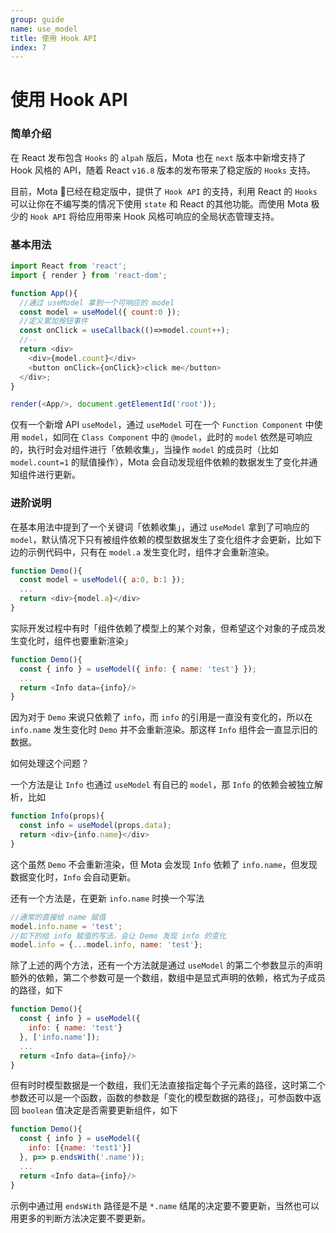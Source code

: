 ```yaml
---
group: guide
name: use_model
title: 使用 Hook API
index: 7
---
```


# 使用 Hook API

### 简单介绍
在 React 发布包含 `Hooks` 的 `alpah` 版后，Mota 也在 `next` 版本中新增支持了 Hook 风格的 API，随着 React `v16.8` 版本的发布带来了稳定版的 `Hooks` 支持。

目前，Mota 已经在稳定版中，提供了 `Hook API` 的支持，利用 React 的 `Hooks` 可以让你在不编写类的情况下使用 `state` 和 React 的其他功能。而使用 Mota 极少的 `Hook API` 将给应用带来 Hook 风格可响应的全局状态管理支持。

### 基本用法

```js
import React from 'react';
import { render } from 'react-dom';

function App(){
  //通过 useModel 拿到一个可响应的 model
  const model = useModel({ count:0 });
  //定义累加按钮事件
  const onClick = useCallback(()=>model.count++);
  //--
  return <div>
    <div>{model.count}</div>
    <button onClick={onClick}>click me</button>
  </div>;
}

render(<App/>, document.getElementId('root'));
```

仅有一个新增 API `useModel`，通过 `useModel` 可在一个 `Function Component` 中使用 `model`，如同在 `Class Component` 中的 `@model`，此时的 `model` 依然是可响应的，执行时会对组件进行「依赖收集」，当操作 `model` 的成员时（比如 `model.count=1` 的赋值操作），Mota 会自动发现组件依赖的数据发生了变化并通知组件进行更新。

### 进阶说明

在基本用法中提到了一个关键词「依赖收集」，通过 `useModel` 拿到了可响应的 `model`，默认情况下只有被组件依赖的模型数据发生了变化组件才会更新，比如下边的示例代码中，只有在 `model.a` 发生变化时，组件才会重新渲染。


```js
function Demo(){
  const model = useModel({ a:0, b:1 });
  ...
  return <div>{model.a}</div>
}
```

实际开发过程中有时「组件依赖了模型上的某个对象，但希望这个对象的子成员发生变化时，组件也要重新渲染」

```js
function Demo(){
  const { info } = useModel({ info: { name: 'test'} });
  ...
  return <Info data={info}/>
}
```

因为对于 `Demo` 来说只依赖了 `info`，而 `info` 的引用是一直没有变化的，所以在 `info.name` 发生变化时 `Demo` 并不会重新渲染。那这样 `Info` 组件会一直显示旧的数据。

如何处理这个问题？

一个方法是让 `Info` 也通过 `useModel` 有自已的 `model`，那 `Info` 的依赖会被独立解析，比如

```js
function Info(props){
  const info = useModel(props.data);
  return <div>{info.name}</div>
}
```

这个虽然 `Demo` 不会重新渲染，但 Mota 会发现 `Info` 依赖了 `info.name`，但发现数据变化时，`Info` 会自动更新。

还有一个方法是，在更新 `info.name` 时换一个写法

```js
//通常的直接给 name 赋值
model.info.name = 'test';
//如下的给 info 赋值的写法，会让 Demo 发现 info 的变化
model.info = {...model.info, name: 'test'};
```

除了上述的两个方法，还有一个方法就是通过 `useModel` 的第二个参数显示的声明额外的依赖，第二个参数可是一个数组，数组中是显式声明的依赖，格式为子成员的路径，如下

```js
function Demo(){
  const { info } = useModel({ 
    info: { name: 'test'} 
  }, ['info.name']);
  ...
  return <Info data={info}/>
}
```

但有时时模型数据是一个数组，我们无法直接指定每个子元素的路径，这时第二个参数还可以是一个函数，函数的参数是「变化的模型数据的路径」，可参函数中返回 `boolean` 值决定是否需要更新组件，如下

```js
function Demo(){
  const { info } = useModel({ 
    info: [{name: 'test1'}] 
  }, p=> p.endsWith('.name'));
  ...
  return <Info data={info}/>
}
```

示例中通过用 `endsWith` 路径是不是 `*.name` 结尾的决定要不要更新，当然也可以用更多的判断方法决定要不要更新。